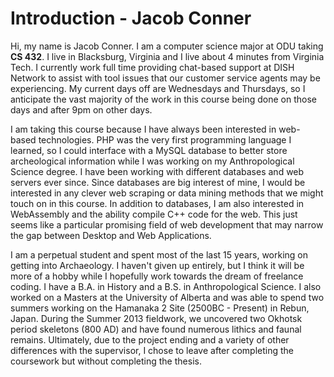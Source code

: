 # Introduction - Jacob Conner

Hi, my name is Jacob Conner. I am a computer science major at ODU taking __CS 432__. I live in Blacksburg, Virginia and I live about 4 minutes from Virginia Tech. I currently work full time providing chat-based support at DISH Network to assist with tool issues that our customer service agents may be experiencing. My current days off are Wednesdays and Thursdays, so I anticipate the vast majority of the work in this course being done on those days and after 9pm on other days.

I am taking this course because I have always been interested in web-based technologies. PHP was the very first programming language I learned, so I could interface with a MySQL database to better store archeological information while I was working on my Anthropological Science degree. I have been working with different databases and web servers ever since. Since databases are big interest of mine, I would be interested in any clever web scraping or data mining methods that we might touch on in this course. In addition to databases, I am also interested in WebAssembly and the ability compile C++ code for the web. This just seems like a particular promising field of web development that may narrow the gap between Desktop and Web Applications.

I am a perpetual student and spent most of the last 15 years, working on getting into Archaeology. I haven't given up entirely, but I think it will be more of a hobby while I hopefully work towards the dream of freelance coding. I have a B.A. in History and a B.S. in Anthropological Science. I also worked on a Masters at the University of Alberta and was able to spend two summers working on the Hamanaka 2 Site (2500BC - Present) in Rebun, Japan. During the Summer 2013 fieldwork, we uncovered two Okhotsk period skeletons (800 AD) and have found numerous lithics and faunal remains. Ultimately, due to the project ending and a variety of other differences with the supervisor, I chose to leave after completing the coursework but without completing the thesis. 


